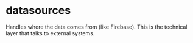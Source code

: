 # datasources
Handles where the data comes from (like Firebase). This is the technical layer that talks to external systems.
